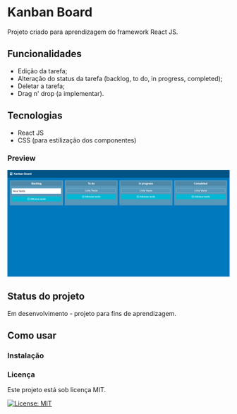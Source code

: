# Kanban Board
Projeto criado para aprendizagem do framework React JS. 

## Funcionalidades
- Edição da tarefa;
- Alteração do status da tarefa (backlog, to do, in progress, completed);
- Deletar a tarefa;
- Drag n' drop (a implementar).

## Tecnologias
- React JS
- CSS (para estilização dos componentes)

### Preview
![Preview](https://github.com/ludsilva/kanban-board/blob/master/src/img/preview.png)

## Status do projeto
Em desenvolvimento - projeto para fins de aprendizagem.

## Como usar



### Instalação



### Licença
Este projeto está sob licença MIT.

[![License: MIT](https://img.shields.io/badge/License-MIT-yellow.svg)](https://opensource.org/licenses/MIT)
